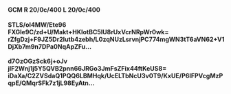 #### GCM R 20/0c/400 L 20/0c/400
**STLS/oI4MW/Ete96**<br/>**FXGle9C/zd+U/Makt+HKIotBC5lU8rUxVcrNRpWr0wk=**<br/>**rZfgDzj+F9JZ5Dr2Iutb4zebh/L0zqNUzLsrvnjPC774mgWN3tT6aVN62+V1DjXb7m9n7DPa0NqApZFu...**<br/><br/>
**d7OzOGzSck6j+oJv**<br/>**jlF2Wnj1j5Y5QVB2pnn66JRGo3JmFsZFix44ftKeUS8=**<br/>**iDaXa/C2ZVSdaQ1PQQ6LBMHqk/UcELTbNcU3v0T9/KxUE/P6IFPVcgMzPqpE/QMqrSFk7z1jL98EyAtn...**